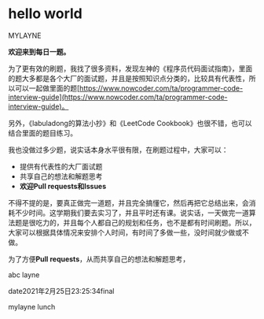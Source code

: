 


# hello world

MYLAYNE

**欢迎来到每日一题。**



为了更有效的刷题，我找了很多资料，发现左神的《程序员代码面试指南》，里面的题大多都是各个大厂的面试题，并且是按照知识点分类的，比较具有代表性，所以可以一起做里面的题[https://www.nowcoder.com/ta/programmer-code-interview-guide](https://www.nowcoder.com/ta/programmer-code-interview-guide)。

另外，《labuladong的算法小抄》和《LeetCode Cookbook》也很不错，也可以结合里面的题目练习。

我也没做过多少题，说实话本身水平很有限，在刷题过程中，大家可以：

- 提供有代表性的大厂面试题
- 共享自己的想法和解题思考
- **欢迎Pull requests和Issues**

不得不提的是，要真正做完一道题，并且完全搞懂它，然后再把它总结出来，会消耗不少时间。这学期我们要去实习了，并且平时还有课。说实话，一天做完一道算法题是很吃力的，并且每个人都自己的规划和任务，也不是都有时间刷题。所以，大家可以根据具体情况来安排个人时间，有时间了多做一些，没时间就少做或不做。

为了方便**Pull requests**，从而共享自己的想法和解题思考，



abc layne

date2021年2月25日23:25:34final

mylayne lunch
